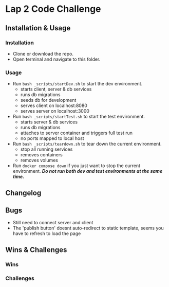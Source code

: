 
# Lap 2 Code Challenge

## Installation & Usage

### Installation

* Clone or download the repo.
* Open terminal and navigate to this folder.

### Usage

* Run `bash _scripts/startDev.sh` to start the dev environment.
  * starts client, server & db services
  * runs db migrations
  * seeds db for development
  * serves client on localhost:8080
  * serves server on localhost:3000
* Run `bash _scripts/startTest.sh` to start the test environment.
  * starts server & db services
  * runs db migrations
  * attaches to server container and triggers full test run
  * no ports mapped to local host
* Run `bash _scripts/teardown.sh` to tear down the current environment.
  * stop all running services
  * removes containers
  * removes volumes
* Run `docker compose down` if you just want to stop the current environment.
***Do not run both dev and test environments at the same time.***

## Changelog

## Bugs
- Still need to connect server and client
- The 'publish button' doesnt auto-redirect to static template, seems you have to refresh to load the page
## Wins & Challenges

### Wins

### Challenges
